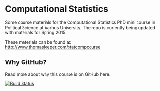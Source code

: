 # Computational Statistics #

Some course materials for the Computational Statistics PhD mini course in Political Science at Aarhus University. The repo is currently being updated with materials for Spring 2015.

These materials can be found at: http://www.thomasleeper.com/statcompcourse


## Why GitHub? ##

Read more about why this course is on GitHub [here](fork.md).

[![Build Status](https://travis-ci.org/leeper/statcompcourse.png?branch=gh-pages)](https://travis-ci.org/leeper/statcompcourse)
